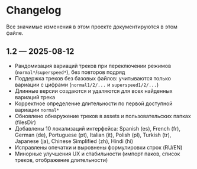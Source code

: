 # Changelog

Все значимые изменения в этом проекте документируются в этом файле.

## 1.2 — 2025-08-12

- Рандомизация вариаций треков при переключении режимов (`normal*`/`superspeed*`), без повторов подряд
- Поддержка треков без базовых файлов: учитываются только вариации с цифрами (`normal1/2/...` и `superspeed1/2/...`)
- Длинные версии создаются и удаляются для всех найденных вариаций трека
- Корректное определение длительности по первой доступной вариации `normal*`
- Обновлено обнаружение треков в assets и пользовательских папках (filesDir)
- Добавлены 10 локализаций интерфейса: Spanish (es), French (fr), German (de), Portuguese (pt), Italian (it), Polish (pl), Turkish (tr), Japanese (ja), Chinese Simplified (zh), Hindi (hi)
- Исправлены опечатки и выровнены формулировки строк (RU/EN)
- Минорные улучшения UX и стабильности (импорт паков, список треков, отображение длительности) 